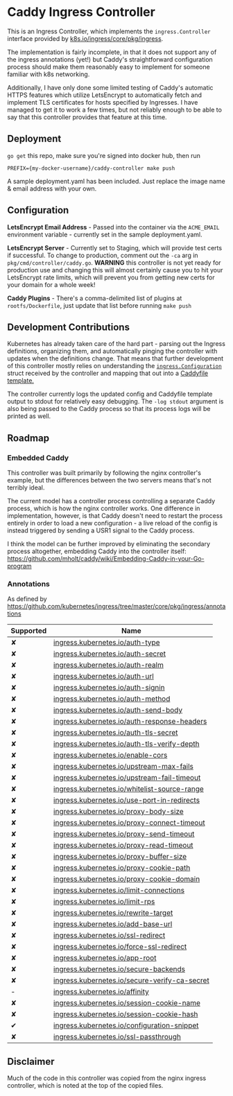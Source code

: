 # Caddy Ingress Controller

This is an Ingress Controller, which implements the `ingress.Controller`
interface provided by [k8s.io/ingress/core/pkg/ingress](https://github.com/kubernetes/ingress/tree/master/core/pkg/ingress).

The implementation is fairly incomplete, in that it does not support any of the
ingress annotations (yet!) but Caddy's straightforward configuration process
should make them reasonably easy to implement for someone familiar with k8s
networking.

Additionally, I have only done some limited testing of Caddy's automatic HTTPS
features which utilize LetsEncrypt to automatically fetch and implement TLS
certificates for hosts specified by Ingresses. I have managed to get it to work
a few times, but not reliably enough to be able to say that this controller
provides that feature at this time.

## Deployment

`go get` this repo, make sure you're signed into docker hub, then run

```
PREFIX={my-docker-username}/caddy-controller make push
```

A sample deployment.yaml has been included. Just replace the image name &
email address with your own.

## Configuration

**LetsEncrypt Email Address** - Passed into the container via the `ACME_EMAIL`
environment variable - currently set in the sample deployment.yaml.

**LetsEncrypt Server** - Currently set to Staging, which will provide test
certs if successful. To change to production, comment out the `-ca` arg
in `pkg/cmd/controller/caddy.go`. **WARNING** this controller is not yet ready
for production use and changing this will almost certainly cause you to hit your
LetsEncrypt rate limits, which will prevent you from getting new certs for your
domain for a whole week!

**Caddy Plugins** - There's a comma-delimited list of plugins at
`rootfs/Dockerfile`, just update that list before running `make push`

## Development Contributions

Kubernetes has already taken care of the hard part - parsing out the Ingress
definitions, organizing them, and automatically pinging the controller with
updates when the definitions change. That means that further development of
this controller mostly relies on understanding the [`ingress.Configuration`](https://github.com/kubernetes/ingress/blob/master/core/pkg/ingress/types.go#L133)
struct received by the controller and mapping that out into a
[Caddyfile template.](https://github.com/wehco/caddy-ingress-controller/blob/master/rootfs/etc/Caddyfile.tmpl)

The controller currently logs the updated config and Caddyfile template output
to stdout for relatively easy debugging. The `-log stdout` argument is also
being passed to the Caddy process so that its process logs will be printed
as well.

## Roadmap

### Embedded Caddy

This controller was built primarily by following the nginx controller's
example, but the differences between the two servers means that's not terribly
ideal.

The current model has a controller process controlling a separate Caddy
process, which is how the nginx controller works. One difference in
implementation, however, is that Caddy doesn't need to restart the process
entirely in order to load a new configuration - a live reload of the config
is instead triggered by sending a USR1 signal to the Caddy process.

I think the model can be further improved by eliminating the secondary process
altogether, embedding Caddy into the controller itself:
https://github.com/mholt/caddy/wiki/Embedding-Caddy-in-your-Go-program

### Annotations

As defined by https://github.com/kubernetes/ingress/tree/master/core/pkg/ingress/annotations

| Supported | Name                                                                                                                                                   |
|-----------|--------------------------------------------------------------------------------------------------------------------------------------------------------|
| ✘         | [ingress.kubernetes.io/auth-type](https://github.com/kubernetes/ingress/blob/master/core/pkg/ingress/annotations/auth/main.go)                         |
| ✘         | [ingress.kubernetes.io/auth-secret](https://github.com/kubernetes/ingress/blob/master/core/pkg/ingress/annotations/auth/main.go)                       |
| ✘         | [ingress.kubernetes.io/auth-realm](https://github.com/kubernetes/ingress/blob/master/core/pkg/ingress/annotations/auth/main.go)                        |
| ✘         | [ingress.kubernetes.io/auth-url](https://github.com/kubernetes/ingress/blob/master/core/pkg/ingress/annotations/authreq/main.go)                       |
| ✘         | [ingress.kubernetes.io/auth-signin](https://github.com/kubernetes/ingress/blob/master/core/pkg/ingress/annotations/authreq/main.go)                    |
| ✘         | [ingress.kubernetes.io/auth-method](https://github.com/kubernetes/ingress/blob/master/core/pkg/ingress/annotations/authreq/main.go)                    |
| ✘         | [ingress.kubernetes.io/auth-send-body](https://github.com/kubernetes/ingress/blob/master/core/pkg/ingress/annotations/authreq/main.go)                 |
| ✘         | [ingress.kubernetes.io/auth-response-headers](https://github.com/kubernetes/ingress/blob/master/core/pkg/ingress/annotations/authreq/main.go)          |
| ✘         | [ingress.kubernetes.io/auth-tls-secret](https://github.com/kubernetes/ingress/blob/master/core/pkg/ingress/annotations/authtls/main.go)                |
| ✘         | [ingress.kubernetes.io/auth-tls-verify-depth](https://github.com/kubernetes/ingress/blob/master/core/pkg/ingress/annotations/authtls/main.go)          |
| ✘         | [ingress.kubernetes.io/enable-cors](https://github.com/kubernetes/ingress/blob/master/core/pkg/ingress/annotations/cors/main.go)                       |
| ✘         | [ingress.kubernetes.io/upstream-max-fails](https://github.com/kubernetes/ingress/blob/master/core/pkg/ingress/annotations/healthcheck/main.go)         |
| ✘         | [ingress.kubernetes.io/upstream-fail-timeout](https://github.com/kubernetes/ingress/blob/master/core/pkg/ingress/annotations/healthcheck/main.go)      |
| ✘         | [ingress.kubernetes.io/whitelist-source-range](https://github.com/kubernetes/ingress/blob/master/core/pkg/ingress/annotations/ipwhitelist/main.go)     |
| ✘         | [ingress.kubernetes.io/use-port-in-redirects](https://github.com/kubernetes/ingress/blob/master/core/pkg/ingress/annotations/portinredirect/main.go)   |
| ✘         | [ingress.kubernetes.io/proxy-body-size](https://github.com/kubernetes/ingress/blob/master/core/pkg/ingress/annotations/proxy/main.go)                  |
| ✘         | [ingress.kubernetes.io/proxy-connect-timeout](https://github.com/kubernetes/ingress/blob/master/core/pkg/ingress/annotations/proxy/main.go)            |
| ✘         | [ingress.kubernetes.io/proxy-send-timeout](https://github.com/kubernetes/ingress/blob/master/core/pkg/ingress/annotations/proxy/main.go)               |
| ✘         | [ingress.kubernetes.io/proxy-read-timeout](https://github.com/kubernetes/ingress/blob/master/core/pkg/ingress/annotations/proxy/main.go)               |
| ✘         | [ingress.kubernetes.io/proxy-buffer-size](https://github.com/kubernetes/ingress/blob/master/core/pkg/ingress/annotations/proxy/main.go)                |
| ✘         | [ingress.kubernetes.io/proxy-cookie-path](https://github.com/kubernetes/ingress/blob/master/core/pkg/ingress/annotations/proxy/main.go)                |
| ✘         | [ingress.kubernetes.io/proxy-cookie-domain](https://github.com/kubernetes/ingress/blob/master/core/pkg/ingress/annotations/proxy/main.go)              |
| ✘         | [ingress.kubernetes.io/limit-connections](https://github.com/kubernetes/ingress/blob/master/core/pkg/ingress/annotations/ratelimit/main.go)            |
| ✘         | [ingress.kubernetes.io/limit-rps](https://github.com/kubernetes/ingress/blob/master/core/pkg/ingress/annotations/ratelimit/main.go)                    |
| ✘         | [ingress.kubernetes.io/rewrite-target](https://github.com/kubernetes/ingress/blob/master/core/pkg/ingress/annotations/rewrite/main.go)                 |
| ✘         | [ingress.kubernetes.io/add-base-url](https://github.com/kubernetes/ingress/blob/master/core/pkg/ingress/annotations/rewrite/main.go)                   |
| ✘         | [ingress.kubernetes.io/ssl-redirect](https://github.com/kubernetes/ingress/blob/master/core/pkg/ingress/annotations/rewrite/main.go)                   |
| ✘         | [ingress.kubernetes.io/force-ssl-redirect](https://github.com/kubernetes/ingress/blob/master/core/pkg/ingress/annotations/rewrite/main.go)             |
| ✘         | [ingress.kubernetes.io/app-root](https://github.com/kubernetes/ingress/blob/master/core/pkg/ingress/annotations/rewrite/main.go)                       |
| ✘         | [ingress.kubernetes.io/secure-backends](https://github.com/kubernetes/ingress/blob/master/core/pkg/ingress/annotations/secureupstream/main.go)         |
| ✘         | [ingress.kubernetes.io/secure-verify-ca-secret](https://github.com/kubernetes/ingress/blob/master/core/pkg/ingress/annotations/secureupstream/main.go) |
| -         | [ingress.kubernetes.io/affinity](https://github.com/kubernetes/ingress/blob/master/core/pkg/ingress/annotations/sessionaffinity/man.go)                |
| ✘         | [ingress.kubernetes.io/session-cookie-name](https://github.com/kubernetes/ingress/blob/master/core/pkg/ingress/annotations/sessionaffinity/main.go)    |
| ✘         | [ingress.kubernetes.io/session-cookie-hash](https://github.com/kubernetes/ingress/blob/master/core/pkg/ingress/annotations/sessionaffinity/main.go)    |
| ✔         | [ingress.kubernetes.io/configuration-snippet](https://github.com/kubernetes/ingress/blob/master/core/pkg/ingress/annotations/snippet/main.go)          |
| ✘         | [ingress.kubernetes.io/ssl-passthrough](https://github.com/kubernetes/ingress/blob/master/core/pkg/ingress/annotations/sslpassthrough/main.go)         |

## Disclaimer

Much of the code in this controller was copied from the nginx ingress
controller, which is noted at the top of the copied files.
